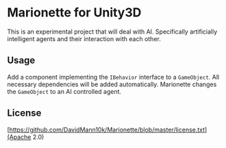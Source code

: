 # Marionette for Unity3D

This is an experimental project that will deal with AI. Specifically artificially intelligent agents and their interaction with each other.

## Usage
Add a component implementing the `IBehavior` interface to a `GameObject`. All necessary dependencies will be added automatically. Marionette changes the `GameObject` to an AI controlled agent.

## License

[https://github.com/DavidMann10k/Marionette/blob/master/license.txt](Apache 2.0)

